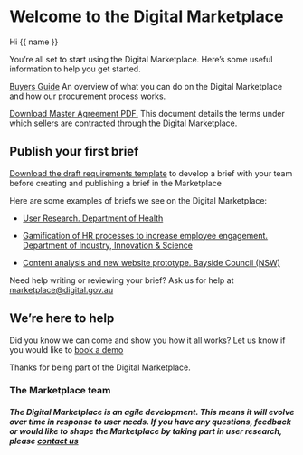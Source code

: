 
# Welcome to the Digital Marketplace

Hi {{ name }}

You’re all set to start using the Digital Marketplace. Here’s some useful information to help you get started.

[Buyers Guide](https://marketplace.service.gov.au/buyers-guide) An overview of what you can do on the Digital Marketplace and how our procurement process works.
					
[Download Master Agreement PDF.](https://marketplace.service.gov.au/static/media/documents/digital-marketplace-master-agreement.pdf) This document details the terms under which sellers are contracted through the Digital Marketplace.

## Publish your first brief
									
[Download the draft requirements template](https://marketplace.service.gov.au/static/media/documents/Requirements_Brief_Template.xlsx)  to develop a brief with your team before creating and publishing a brief in the Marketplace
											
								
Here are some examples of briefs we see on the Digital Marketplace:
							
							
* [User Research. Department of Health](https://marketplace.service.gov.au/digital-marketplace/opportunities/436)

* [Gamification of HR processes to increase employee engagement. Department of Industry, Innovation & Science](https://marketplace.service.gov.au/digital-marketplace/opportunities/381)
											
* [Content analysis and new website prototype. Bayside Council (NSW)](https://marketplace.service.gov.au/digital-marketplace/opportunities/419)
										
Need help writing or reviewing your brief? Ask us for help at [marketplace@digital.gov.au](mailto:marketplace@digital.gov.au?subject=Writing%20a%20brief)

## We’re here to help
Did you know we can come and show you how it all works? Let us know if you would like to [book a demo](mailto:marketplace@digital.gov.au?subject=I%20would%20like%20to%20arrange%20a%20demo%20of%20the%20Marketplace)
											
Thanks for being part of the Digital Marketplace. 

### The Marketplace team


##### The Digital Marketplace is an agile development. This means it will evolve over time in response to user needs. If you have any questions, feedback or would like to shape the Marketplace by taking part in user research, please [contact us](https://marketplace.service.gov.au/contact-us)
